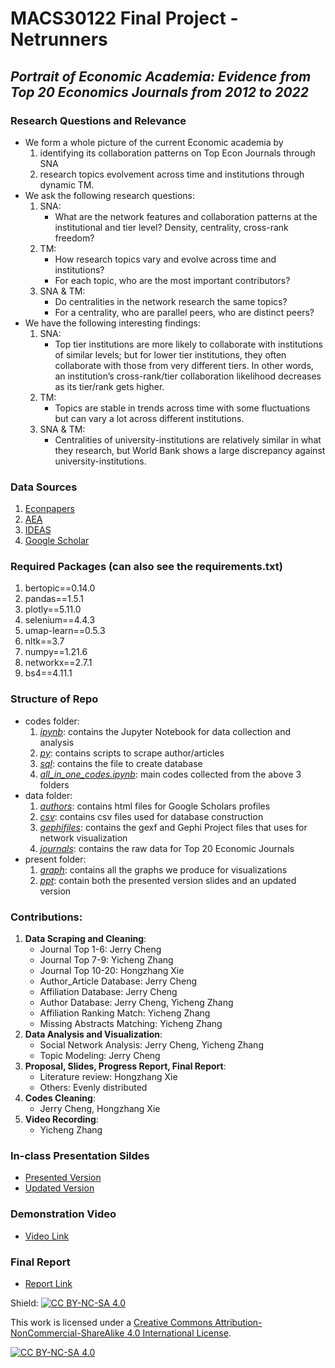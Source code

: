 # MACS30122 Final Project - Netrunners
## *Portrait of Economic Academia: Evidence from Top 20 Economics Journals from 2012 to 2022*
### Research Questions and Relevance
 * We form a whole picture of the current Economic academia by 
    1. identifying its collaboration patterns on Top Econ Journals through SNA
    2. research topics evolvement across time and institutions through dynamic TM.
 * We ask the following research questions:
    1. SNA: 
        - What are the network features and collaboration patterns at the institutional and tier level? Density, centrality, cross-rank freedom?
    2. TM:
        - How research topics vary and evolve across time and institutions? 
        - For each topic, who are the most important contributors?
    3. SNA & TM:
        - Do centralities in the network research the same topics?
        - For a centrality, who are parallel peers, who are distinct peers?
 * We have the following interesting findings:
    1. SNA: 
        - Top tier institutions are more likely to collaborate with institutions of similar levels; but for lower tier institutions, they often collaborate with those from very different tiers. In other words, an institution’s cross-rank/tier collaboration likelihood decreases as its tier/rank gets higher.
    2. TM:
        - Topics are stable in trends across time with some fluctuations but can vary a lot across different institutions.
    3. SNA & TM:
        - Centralities of university-institutions are relatively similar in what they research, but World Bank shows a large discrepancy against university-institutions.

### Data Sources
1. [Econpapers](https://econpapers.repec.org/)
2. [AEA](https://www.aeaweb.org/)
3. [IDEAS](https://ideas.repec.org/)
4. [Google Scholar](https://scholar.google.com/)

### Required Packages (can also see the requirements.txt)
1. bertopic==0.14.0
2. pandas==1.5.1
3. plotly==5.11.0
4. selenium==4.4.3
5. umap-learn==0.5.3
6. nltk==3.7
7. numpy==1.21.6
8. networkx==2.7.1
9. bs4==4.11.1

### Structure of Repo
* codes folder:
    1. [*ipynb*](https://github.com/macs30122-winter23/final-project-netrunner/tree/main/codes/ipynb): contains the Jupyter Notebook for data collection and analysis
    2. [*py*](https://github.com/macs30122-winter23/final-project-netrunner/tree/main/codes/py): contains scripts to scrape author/articles
    3. [*sql*](https://github.com/macs30122-winter23/final-project-netrunner/tree/main/codes/sql): contains the file to create database
    4. [*all_in_one_codes.ipynb*](https://github.com/macs30122-winter23/final-project-netrunner/blob/main/codes/all_in_one_codes.ipynb): main codes collected from the above 3 folders
* data folder:
    1. [*authors*](https://github.com/macs30122-winter23/final-project-netrunner/tree/main/data/authors): contains html files for Google Scholars profiles
    2. [*csv*](https://github.com/macs30122-winter23/final-project-netrunner/tree/main/data/csv): contains csv files used for database construction
    3. [*gephifiles*](https://github.com/macs30122-winter23/final-project-netrunner/tree/main/data/gephifiles): contains the gexf and Gephi Project files that uses for network visualization
    4. [*journals*](https://github.com/macs30122-winter23/final-project-netrunner/tree/main/data/journals): contains the raw data for Top 20 Economic Journals
* present folder:
    1. [*graph*](https://github.com/macs30122-winter23/final-project-netrunner/tree/main/present/graph): contains all the graphs we produce for visualizations
    2. [*ppt*](https://github.com/macs30122-winter23/final-project-netrunner/tree/main/present/ppt): contain both the presented version slides and an updated version

### Contributions:
1. **Data Scraping and Cleaning**:
    - Journal Top 1-6: Jerry Cheng
    - Journal Top 7-9: Yicheng Zhang
    - Journal Top 10-20: Hongzhang Xie
    - Author_Article Database: Jerry Cheng
    - Affiliation Database: Jerry Cheng
    - Author Database: Jerry Cheng, Yicheng Zhang
    - Affiliation Ranking Match: Yicheng Zhang
    - Missing Abstracts Matching: Yicheng Zhang
2. **Data Analysis and Visualization**:
    - Social Network Analysis: Jerry Cheng, Yicheng Zhang
    - Topic Modeling: Jerry Cheng
3. **Proposal, Slides, Progress Report, Final Report**:
    - Literature review: Hongzhang Xie
    - Others: Evenly distributed
4. **Codes Cleaning**:
    - Jerry Cheng, Hongzhang Xie
5. **Video Recording**:
    - Yicheng Zhang

### In-class Presentation Sildes
- [Presented Version](https://github.com/macs30122-winter23/final-project-netrunner/blob/main/present/ppt/Netrunner%20-%20MACS30122%20Final%20Project%20-%20Presented.pdf)
- [Updated Version](https://github.com/macs30122-winter23/final-project-netrunner/blob/main/present/ppt/Netrunners%20-%20MACS30122%20Final%20Project%20-%20Updated.pdf)

### Demonstration Video
- [Video Link](https://uchicagoedu-my.sharepoint.com/:v:/g/personal/zycheng_uchicago_edu/EZff7QMXKZNGhE3CpekBDm0B-z03txsei8BCRWwLLoYkFw?e=Ua32pa)

### Final Report
- [Report Link]()

Shield: [![CC BY-NC-SA 4.0][cc-by-nc-sa-shield]][cc-by-nc-sa]

This work is licensed under a
[Creative Commons Attribution-NonCommercial-ShareAlike 4.0 International License][cc-by-nc-sa].

[![CC BY-NC-SA 4.0][cc-by-nc-sa-image]][cc-by-nc-sa]

[cc-by-nc-sa]: http://creativecommons.org/licenses/by-nc-sa/4.0/
[cc-by-nc-sa-image]: https://licensebuttons.net/l/by-nc-sa/4.0/88x31.png
[cc-by-nc-sa-shield]: https://img.shields.io/badge/License-CC%20BY--NC--SA%204.0-lightgrey.svg